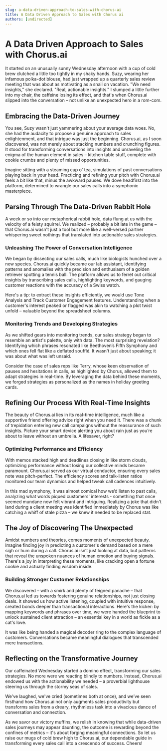 ```yaml
---
slug: a-data-driven-approach-to-sales-with-chorus-ai
title: A Data Driven Approach to Sales with Chorus ai
authors: [undirected]
---
```



# A Data Driven Approach to Sales with Chorus.ai

It started on an unusually sunny Wednesday afternoon with a cup of cold brew clutched a little too tightly in my shaky hands. Suzy, wearing her infamous polka-dot blouse, had just wrapped up a quarterly sales review meeting that was about as motivating as a snail on vacation. "We need insights," she declared. "Real, actionable insights." I slumped a little further into my chair, the caffeine losing its effect, and that's when Chorus.ai slipped into the conversation – not unlike an unexpected hero in a rom-com.

## Embracing the Data-Driven Journey

You see, Suzy wasn't just yammering about your average data woes. No, she had the audacity to propose a genuine approach to sales enlightenment, and that intrigue was just the beginning. Chorus.ai, as I soon discovered, was not merely about stacking numbers and crunching figures. It stood for transforming conversations into insights and unraveling the enigma of the human element in sales – kitchen table stuff, complete with cookie crumbs and plenty of missed opportunities.

Imagine sitting with a steaming cup o' tea, simulations of past conversations playing back in your head. Practicing and refining your pitch with Chorus.ai feels a bit like that, minus the awkward pauses. We dove headfirst into the platform, determined to wrangle our sales calls into a symphonic masterpiece.

## Parsing Through The Data-Driven Rabbit Hole

A week or so into our metaphorical rabbit hole, data flung at us with the velocity of a feisty squirrel. We realized – probably a bit late in the game – that Chorus.ai wasn't just a tool but more like a well-versed partner whispering sweet nothings that translated into actionable sales strategies.

### Unleashing The Power of Conversation Intelligence

We began by dissecting our sales calls, much like biologists hunched over a new species. Chorus.ai quickly became our lab assistant, identifying patterns and anomalies with the precision and enthusiasm of a golden retriever spotting a tennis ball. The platform allows us to ferret out critical insights by transcribing sales calls, highlighting keywords, and gauging customer reactions with the accuracy of a Swiss watch.

Here's a tip: to extract these insights efficiently, we would use Tone Analysis and Track Customer Engagement features. Understanding when a customer's interest peaked or flagged was akin to watching a plot twist unfold – valuable beyond the spreadsheet columns.

### Monitoring Trends and Developing Strategies

As we shifted gears into monitoring trends, our sales strategy began to resemble an artist's palette, only with data. The most surprising revelation? Identifying which phrases resonated like Beethoven’s Fifth Symphony and which ones fell flat like a deflated soufflé. It wasn't just about speaking; it was about what was left unsaid.

Consider the case of sales reps like Terry, whose keen observation of pauses and hesitations in calls, as highlighted by Chorus, allowed them to adapt strategies in real-time. By leveraging the data behind these moments, we forged strategies as personalized as the names in holiday greeting cards.

## Refining Our Process With Real-Time Insights

The beauty of Chorus.ai lies in its real-time intelligence, much like a supportive friend offering advice right when you need it. There was a chunk of trepidation entering new call campaigns without the reassurance of such insights. Picture your smart device alerting you about rain just as you’re about to leave without an umbrella. A lifesaver, right?

### Optimizing Performance and Efficiency

With memos stacked high and deadlines closing in like storm clouds, optimizing performance without losing our collective minds became paramount. Chorus.ai served as our virtual conductor, ensuring every sales note was pitch-perfect. The efficiency scores and talk-listen ratios monitored our team dynamics and helped tweak call cadences intuitively.

In this mad symphony, it was almost comical how we’d listen to past calls, analyzing what words piqued customers' interests - something that once seemed mundane now felt vibrant and intriguing. Realizing a joke that didn't land during a client meeting was identified immediately by Chorus was like catching a whiff of stale pizza – we knew it needed to be replaced stat.

## The Joy of Discovering The Unexpected

Amidst numbers and theories, comes moments of unexpected beauty. Imagine finding joy in predicting a customer's demand based on a mere sigh or hum during a call. Chorus.ai isn’t just looking at data, but patterns that reveal the unspoken nuances of human emotion and buying signals. There's a joy in interpreting these moments, like cracking open a fortune cookie and actually finding wisdom inside.

### Building Stronger Customer Relationships

We discovered – with a smirk and plenty of feigned panache – that Chorus.ai led us towards fostering genuine relationships, not just closing deals. It showed us how active listening, coupled with intuitive response, created bonds deeper than transactional interactions. Here's the kicker: by mapping keywords and phrases over time, we were handed the blueprint to unlock sustained client attraction – an essential key in a world as fickle as a cat's love.

It was like being handed a magical decoder ring to the complex language of customers. Conversations became meaningful dialogues that transcended mere transactions.

## Reflecting on the Transformative Journey

Our caffeinated Wednesday started a domino effect, transforming our sales strategies. No more were we reacting blindly to numbers. Instead, Chorus.ai endowed us with the actionability we needed – a proverbial lighthouse steering us through the stormy seas of sales.

We've laughed, we've cried (sometimes both at once), and we’ve seen firsthand how Chorus.ai not only augments sales productivity but transforms sales from a dreary, rhythmless task into a vivacious dance of conversation and connection.

As we savor our victory muffins, we relish in knowing that while data-driven sales journeys may appear daunting, the outcome is rewarding beyond the confines of metrics – it's about forging meaningful connections. So let us raise our mugs of cold brew high to Chorus.ai, our dependable guide in transforming every sales call into a crescendo of success. Cheers!